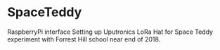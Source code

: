 # SpaceTeddy
RaspberryPi interface
Setting up Uputronics LoRa Hat for Space Teddy experiment with Forrest Hill school near end of 2018.
